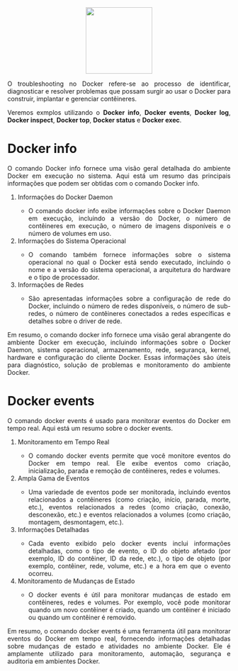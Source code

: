 <div align="center">
  <div>
    <img height = "150" width = "150" src="https://cdn.jsdelivr.net/gh/devicons/devicon/icons/docker/docker-original-wordmark.svg" />
  </div>
</div>

<p style="text-align: justify;">
O troubleshooting no Docker refere-se ao processo de identificar, diagnosticar e resolver problemas que possam surgir ao usar o Docker para construir, implantar e gerenciar contêineres.</p>

<p style="text-align: justify;">Veremos exmplos utilizando o <b>Docker info</b>, <b>Docker events</b>, <b>Docker log</b>, <b>Docker inspect</b>, <b>Docker top</b>, <b>Docker status</b> e <b>Docker exec</b>.</p>

<h1>Docker info</h1>

<p style="text-align: justify;">O comando Docker info fornece uma visão geral detalhada do ambiente Docker em execução no sistema. Aqui está um resumo das principais informações que podem ser obtidas com o comando Docker info.</p>

<ol>
  <li style="text-align: justify;">Informações do Docker Daemon</li>
  <ul>
    <li style="text-align: justify;">O comando docker info exibe informações sobre o Docker Daemon em execução, incluindo a versão do Docker, o número de contêineres em execução, o número de imagens disponíveis e o número de volumes em uso.</li>
  </ul>
  <li style="text-align: justify;">Informações do Sistema Operacional</li>
  <ul>
    <li style="text-align: justify;">O comando também fornece informações sobre o sistema operacional no qual o Docker está sendo executado, incluindo o nome e a versão do sistema operacional, a arquitetura do hardware e o tipo de processador.</li>
  </ul>
  <li style="text-align: justify;">Informações de Redes</li>
  <ul>
    <li style="text-align: justify;">São apresentadas informações sobre a configuração de rede do Docker, incluindo o número de redes disponíveis, o número de sub-redes, o número de contêineres conectados a redes específicas e detalhes sobre o driver de rede.</li>
  </ul>
</ol>

<p style="text-align: justify;">Em resumo, o comando docker info fornece uma visão geral abrangente do ambiente Docker em execução, incluindo informações sobre o Docker Daemon, sistema operacional, armazenamento, rede, segurança, kernel, hardware e configuração do cliente Docker. Essas informações são úteis para diagnóstico, solução de problemas e monitoramento do ambiente Docker.</p>

<h1>Docker events</h1>

<p style="text-align: justify;">O comando docker events é usado para monitorar eventos do Docker em tempo real. Aqui está um resumo sobre o docker events.</p>

<ol>
  <li style="text-align: justify;">Monitoramento em Tempo Real</li>
  <ul>
    <li style="text-align: justify;">O comando docker events permite que você monitore eventos do Docker em tempo real. Ele exibe eventos como criação, inicialização, parada e remoção de contêineres, redes e volumes.</li>
  </ul>
  <li style="text-align: justify;">Ampla Gama de Eventos</li>
  <ul>
    <li style="text-align: justify;">Uma variedade de eventos pode ser monitorada, incluindo eventos relacionados a contêineres (como criação, início, parada, morte, etc.), eventos relacionados a redes (como criação, conexão, desconexão, etc.) e eventos relacionados a volumes (como criação, montagem, desmontagem, etc.).</li>
  </ul>
  <li style="text-align: justify;">Informações Detalhadas</li>
  <ul>
    <li style="text-align: justify;">Cada evento exibido pelo docker events inclui informações detalhadas, como o tipo de evento, o ID do objeto afetado (por exemplo, ID do contêiner, ID da rede, etc.), o tipo de objeto (por exemplo, contêiner, rede, volume, etc.) e a hora em que o evento ocorreu.</li>
  </ul>
  <li style="text-align: justify;">Monitoramento de Mudanças de Estado</li>
  <ul>
    <li style="text-align: justify;">O docker events é útil para monitorar mudanças de estado em contêineres, redes e volumes. Por exemplo, você pode monitorar quando um novo contêiner é criado, quando um contêiner é iniciado ou quando um contêiner é removido.</li>
  </ul>
</ol>

<p style="text-align: justify;">Em resumo, o comando docker events é uma ferramenta útil para monitorar eventos do Docker em tempo real, fornecendo informações detalhadas sobre mudanças de estado e atividades no ambiente Docker. Ele é amplamente utilizado para monitoramento, automação, segurança e auditoria em ambientes Docker.</p>